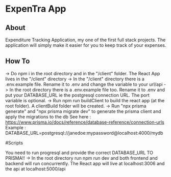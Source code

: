 # ExpenTra App


## About
Expenditure Tracking Application, my one of the first full stack projects. The application will simply make it easier for you to keep track of your expenses.



## How To

-> Do npm i in the root directory and in the "/client" folder. The React App lives in the "/client" directory
-> In the "/client" directory there is a .env.example file. Rename it to .env and change the variable to your url/api
-> In the root directory there is a .env.example file too. Rename it to .env and put your DATABASE_URL ie the postgresql connection URL. The port variable is optional.
-> Run npm run buildClient to build the react app (at the root folder). A clientBuild folder will be created.
-> Run "npx prisma generate" and "npx prisma migrate dev" to generate the prisma client and apply the migrations to the db
See here : https://www.prisma.io/docs/reference/database-reference/connection-urls
Example : DATABASE_URL=postgresql://janedoe:mypassword@localhost:4000/mydb


#Scripts

You need to run progresql and provide the correct DATABASE_URL TO PRISMA!!
-> In the root directory run npm run dev and both frontend and backend will run concurrently. The React app will live at localhost:3006 and the api at localhost:5000/api
